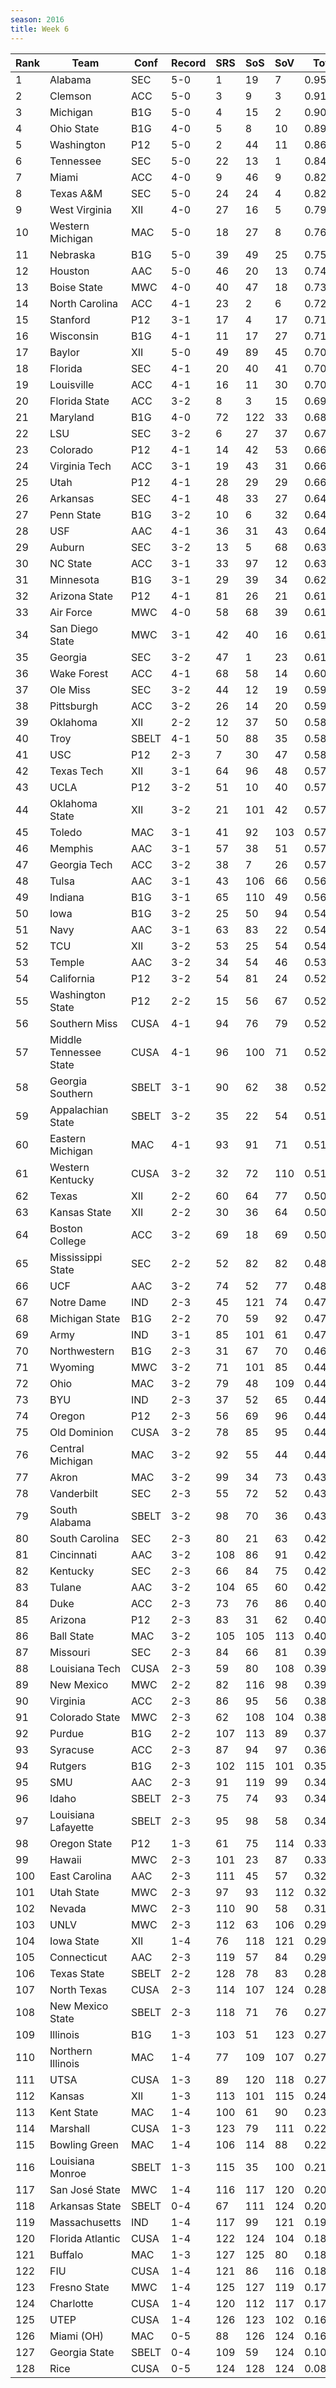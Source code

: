 ```yaml
---
season: 2016
title: Week 6
---
```

<table class="display"><thead><tr><th>Rank</th><th>Team</th><th>Conf</th><th>Record</th><th>SRS</th><th>SoS</th><th>SoV</th><th>Total</th></tr></thead><tbody>
<tr><td>1</td><td>Alabama</td><td>SEC</td><td>5-0</td><td>1</td><td>19</td><td>7</td><td>0.95376</td></tr>
<tr><td>2</td><td>Clemson</td><td>ACC</td><td>5-0</td><td>3</td><td>9</td><td>3</td><td>0.91902</td></tr>
<tr><td>3</td><td>Michigan</td><td>B1G</td><td>5-0</td><td>4</td><td>15</td><td>2</td><td>0.90041</td></tr>
<tr><td>4</td><td>Ohio State</td><td>B1G</td><td>4-0</td><td>5</td><td>8</td><td>10</td><td>0.89091</td></tr>
<tr><td>5</td><td>Washington</td><td>P12</td><td>5-0</td><td>2</td><td>44</td><td>11</td><td>0.86346</td></tr>
<tr><td>6</td><td>Tennessee</td><td>SEC</td><td>5-0</td><td>22</td><td>13</td><td>1</td><td>0.84927</td></tr>
<tr><td>7</td><td>Miami</td><td>ACC</td><td>4-0</td><td>9</td><td>46</td><td>9</td><td>0.82992</td></tr>
<tr><td>8</td><td>Texas A&M</td><td>SEC</td><td>5-0</td><td>24</td><td>24</td><td>4</td><td>0.82832</td></tr>
<tr><td>9</td><td>West Virginia</td><td>XII</td><td>4-0</td><td>27</td><td>16</td><td>5</td><td>0.79334</td></tr>
<tr><td>10</td><td>Western Michigan</td><td>MAC</td><td>5-0</td><td>18</td><td>27</td><td>8</td><td>0.76680</td></tr>
<tr><td>11</td><td>Nebraska</td><td>B1G</td><td>5-0</td><td>39</td><td>49</td><td>25</td><td>0.75406</td></tr>
<tr><td>12</td><td>Houston</td><td>AAC</td><td>5-0</td><td>46</td><td>20</td><td>13</td><td>0.74320</td></tr>
<tr><td>13</td><td>Boise State</td><td>MWC</td><td>4-0</td><td>40</td><td>47</td><td>18</td><td>0.73585</td></tr>
<tr><td>14</td><td>North Carolina</td><td>ACC</td><td>4-1</td><td>23</td><td>2</td><td>6</td><td>0.72215</td></tr>
<tr><td>15</td><td>Stanford</td><td>P12</td><td>3-1</td><td>17</td><td>4</td><td>17</td><td>0.71882</td></tr>
<tr><td>16</td><td>Wisconsin</td><td>B1G</td><td>4-1</td><td>11</td><td>17</td><td>27</td><td>0.71477</td></tr>
<tr><td>17</td><td>Baylor</td><td>XII</td><td>5-0</td><td>49</td><td>89</td><td>45</td><td>0.70921</td></tr>
<tr><td>18</td><td>Florida</td><td>SEC</td><td>4-1</td><td>20</td><td>40</td><td>41</td><td>0.70654</td></tr>
<tr><td>19</td><td>Louisville</td><td>ACC</td><td>4-1</td><td>16</td><td>11</td><td>30</td><td>0.70549</td></tr>
<tr><td>20</td><td>Florida State</td><td>ACC</td><td>3-2</td><td>8</td><td>3</td><td>15</td><td>0.69370</td></tr>
<tr><td>21</td><td>Maryland</td><td>B1G</td><td>4-0</td><td>72</td><td>122</td><td>33</td><td>0.68318</td></tr>
<tr><td>22</td><td>LSU</td><td>SEC</td><td>3-2</td><td>6</td><td>27</td><td>37</td><td>0.67661</td></tr>
<tr><td>23</td><td>Colorado</td><td>P12</td><td>4-1</td><td>14</td><td>42</td><td>53</td><td>0.66920</td></tr>
<tr><td>24</td><td>Virginia Tech</td><td>ACC</td><td>3-1</td><td>19</td><td>43</td><td>31</td><td>0.66749</td></tr>
<tr><td>25</td><td>Utah</td><td>P12</td><td>4-1</td><td>28</td><td>29</td><td>29</td><td>0.66270</td></tr>
<tr><td>26</td><td>Arkansas</td><td>SEC</td><td>4-1</td><td>48</td><td>33</td><td>27</td><td>0.64914</td></tr>
<tr><td>27</td><td>Penn State</td><td>B1G</td><td>3-2</td><td>10</td><td>6</td><td>32</td><td>0.64496</td></tr>
<tr><td>28</td><td>USF</td><td>AAC</td><td>4-1</td><td>36</td><td>31</td><td>43</td><td>0.64352</td></tr>
<tr><td>29</td><td>Auburn</td><td>SEC</td><td>3-2</td><td>13</td><td>5</td><td>68</td><td>0.63827</td></tr>
<tr><td>30</td><td>NC State</td><td>ACC</td><td>3-1</td><td>33</td><td>97</td><td>12</td><td>0.63126</td></tr>
<tr><td>31</td><td>Minnesota</td><td>B1G</td><td>3-1</td><td>29</td><td>39</td><td>34</td><td>0.62799</td></tr>
<tr><td>32</td><td>Arizona State</td><td>P12</td><td>4-1</td><td>81</td><td>26</td><td>21</td><td>0.61710</td></tr>
<tr><td>33</td><td>Air Force</td><td>MWC</td><td>4-0</td><td>58</td><td>68</td><td>39</td><td>0.61585</td></tr>
<tr><td>34</td><td>San Diego State</td><td>MWC</td><td>3-1</td><td>42</td><td>40</td><td>16</td><td>0.61255</td></tr>
<tr><td>35</td><td>Georgia</td><td>SEC</td><td>3-2</td><td>47</td><td>1</td><td>23</td><td>0.61064</td></tr>
<tr><td>36</td><td>Wake Forest</td><td>ACC</td><td>4-1</td><td>68</td><td>58</td><td>14</td><td>0.60396</td></tr>
<tr><td>37</td><td>Ole Miss</td><td>SEC</td><td>3-2</td><td>44</td><td>12</td><td>19</td><td>0.59873</td></tr>
<tr><td>38</td><td>Pittsburgh</td><td>ACC</td><td>3-2</td><td>26</td><td>14</td><td>20</td><td>0.59384</td></tr>
<tr><td>39</td><td>Oklahoma</td><td>XII</td><td>2-2</td><td>12</td><td>37</td><td>50</td><td>0.58404</td></tr>
<tr><td>40</td><td>Troy</td><td>SBELT</td><td>4-1</td><td>50</td><td>88</td><td>35</td><td>0.58387</td></tr>
<tr><td>41</td><td>USC</td><td>P12</td><td>2-3</td><td>7</td><td>30</td><td>47</td><td>0.58245</td></tr>
<tr><td>42</td><td>Texas Tech</td><td>XII</td><td>3-1</td><td>64</td><td>96</td><td>48</td><td>0.57923</td></tr>
<tr><td>43</td><td>UCLA</td><td>P12</td><td>3-2</td><td>51</td><td>10</td><td>40</td><td>0.57806</td></tr>
<tr><td>44</td><td>Oklahoma State</td><td>XII</td><td>3-2</td><td>21</td><td>101</td><td>42</td><td>0.57509</td></tr>
<tr><td>45</td><td>Toledo</td><td>MAC</td><td>3-1</td><td>41</td><td>92</td><td>103</td><td>0.57428</td></tr>
<tr><td>46</td><td>Memphis</td><td>AAC</td><td>3-1</td><td>57</td><td>38</td><td>51</td><td>0.57097</td></tr>
<tr><td>47</td><td>Georgia Tech</td><td>ACC</td><td>3-2</td><td>38</td><td>7</td><td>26</td><td>0.57077</td></tr>
<tr><td>48</td><td>Tulsa</td><td>AAC</td><td>3-1</td><td>43</td><td>106</td><td>66</td><td>0.56824</td></tr>
<tr><td>49</td><td>Indiana</td><td>B1G</td><td>3-1</td><td>65</td><td>110</td><td>49</td><td>0.56424</td></tr>
<tr><td>50</td><td>Iowa</td><td>B1G</td><td>3-2</td><td>25</td><td>50</td><td>94</td><td>0.54912</td></tr>
<tr><td>51</td><td>Navy</td><td>AAC</td><td>3-1</td><td>63</td><td>83</td><td>22</td><td>0.54764</td></tr>
<tr><td>52</td><td>TCU</td><td>XII</td><td>3-2</td><td>53</td><td>25</td><td>54</td><td>0.54165</td></tr>
<tr><td>53</td><td>Temple</td><td>AAC</td><td>3-2</td><td>34</td><td>54</td><td>46</td><td>0.53935</td></tr>
<tr><td>54</td><td>California</td><td>P12</td><td>3-2</td><td>54</td><td>81</td><td>24</td><td>0.52856</td></tr>
<tr><td>55</td><td>Washington State</td><td>P12</td><td>2-2</td><td>15</td><td>56</td><td>67</td><td>0.52703</td></tr>
<tr><td>56</td><td>Southern Miss</td><td>CUSA</td><td>4-1</td><td>94</td><td>76</td><td>79</td><td>0.52683</td></tr>
<tr><td>57</td><td>Middle Tennessee State</td><td>CUSA</td><td>4-1</td><td>96</td><td>100</td><td>71</td><td>0.52195</td></tr>
<tr><td>58</td><td>Georgia Southern</td><td>SBELT</td><td>3-1</td><td>90</td><td>62</td><td>38</td><td>0.52015</td></tr>
<tr><td>59</td><td>Appalachian State</td><td>SBELT</td><td>3-2</td><td>35</td><td>22</td><td>54</td><td>0.51681</td></tr>
<tr><td>60</td><td>Eastern Michigan</td><td>MAC</td><td>4-1</td><td>93</td><td>91</td><td>71</td><td>0.51371</td></tr>
<tr><td>61</td><td>Western Kentucky</td><td>CUSA</td><td>3-2</td><td>32</td><td>72</td><td>110</td><td>0.51319</td></tr>
<tr><td>62</td><td>Texas</td><td>XII</td><td>2-2</td><td>60</td><td>64</td><td>77</td><td>0.50768</td></tr>
<tr><td>63</td><td>Kansas State</td><td>XII</td><td>2-2</td><td>30</td><td>36</td><td>64</td><td>0.50196</td></tr>
<tr><td>64</td><td>Boston College</td><td>ACC</td><td>3-2</td><td>69</td><td>18</td><td>69</td><td>0.50186</td></tr>
<tr><td>65</td><td>Mississippi State</td><td>SEC</td><td>2-2</td><td>52</td><td>82</td><td>82</td><td>0.48501</td></tr>
<tr><td>66</td><td>UCF</td><td>AAC</td><td>3-2</td><td>74</td><td>52</td><td>77</td><td>0.48380</td></tr>
<tr><td>67</td><td>Notre Dame</td><td>IND</td><td>2-3</td><td>45</td><td>121</td><td>74</td><td>0.47422</td></tr>
<tr><td>68</td><td>Michigan State</td><td>B1G</td><td>2-2</td><td>70</td><td>59</td><td>92</td><td>0.47239</td></tr>
<tr><td>69</td><td>Army</td><td>IND</td><td>3-1</td><td>85</td><td>101</td><td>61</td><td>0.47052</td></tr>
<tr><td>70</td><td>Northwestern</td><td>B1G</td><td>2-3</td><td>31</td><td>67</td><td>70</td><td>0.46633</td></tr>
<tr><td>71</td><td>Wyoming</td><td>MWC</td><td>3-2</td><td>71</td><td>101</td><td>85</td><td>0.44911</td></tr>
<tr><td>72</td><td>Ohio</td><td>MAC</td><td>3-2</td><td>79</td><td>48</td><td>109</td><td>0.44783</td></tr>
<tr><td>73</td><td>BYU</td><td>IND</td><td>2-3</td><td>37</td><td>52</td><td>65</td><td>0.44644</td></tr>
<tr><td>74</td><td>Oregon</td><td>P12</td><td>2-3</td><td>56</td><td>69</td><td>96</td><td>0.44426</td></tr>
<tr><td>75</td><td>Old Dominion</td><td>CUSA</td><td>3-2</td><td>78</td><td>85</td><td>95</td><td>0.44423</td></tr>
<tr><td>76</td><td>Central Michigan</td><td>MAC</td><td>3-2</td><td>92</td><td>55</td><td>44</td><td>0.44246</td></tr>
<tr><td>77</td><td>Akron</td><td>MAC</td><td>3-2</td><td>99</td><td>34</td><td>73</td><td>0.43804</td></tr>
<tr><td>78</td><td>Vanderbilt</td><td>SEC</td><td>2-3</td><td>55</td><td>72</td><td>52</td><td>0.43426</td></tr>
<tr><td>79</td><td>South Alabama</td><td>SBELT</td><td>3-2</td><td>98</td><td>70</td><td>36</td><td>0.43187</td></tr>
<tr><td>80</td><td>South Carolina</td><td>SEC</td><td>2-3</td><td>80</td><td>21</td><td>63</td><td>0.42717</td></tr>
<tr><td>81</td><td>Cincinnati</td><td>AAC</td><td>3-2</td><td>108</td><td>86</td><td>91</td><td>0.42616</td></tr>
<tr><td>82</td><td>Kentucky</td><td>SEC</td><td>2-3</td><td>66</td><td>84</td><td>75</td><td>0.42299</td></tr>
<tr><td>83</td><td>Tulane</td><td>AAC</td><td>3-2</td><td>104</td><td>65</td><td>60</td><td>0.42016</td></tr>
<tr><td>84</td><td>Duke</td><td>ACC</td><td>2-3</td><td>73</td><td>76</td><td>86</td><td>0.40350</td></tr>
<tr><td>85</td><td>Arizona</td><td>P12</td><td>2-3</td><td>83</td><td>31</td><td>62</td><td>0.40309</td></tr>
<tr><td>86</td><td>Ball State</td><td>MAC</td><td>3-2</td><td>105</td><td>105</td><td>113</td><td>0.40157</td></tr>
<tr><td>87</td><td>Missouri</td><td>SEC</td><td>2-3</td><td>84</td><td>66</td><td>81</td><td>0.39460</td></tr>
<tr><td>88</td><td>Louisiana Tech</td><td>CUSA</td><td>2-3</td><td>59</td><td>80</td><td>108</td><td>0.39416</td></tr>
<tr><td>89</td><td>New Mexico</td><td>MWC</td><td>2-2</td><td>82</td><td>116</td><td>98</td><td>0.39267</td></tr>
<tr><td>90</td><td>Virginia</td><td>ACC</td><td>2-3</td><td>86</td><td>95</td><td>56</td><td>0.38695</td></tr>
<tr><td>91</td><td>Colorado State</td><td>MWC</td><td>2-3</td><td>62</td><td>108</td><td>104</td><td>0.38381</td></tr>
<tr><td>92</td><td>Purdue</td><td>B1G</td><td>2-2</td><td>107</td><td>113</td><td>89</td><td>0.37535</td></tr>
<tr><td>93</td><td>Syracuse</td><td>ACC</td><td>2-3</td><td>87</td><td>94</td><td>97</td><td>0.36334</td></tr>
<tr><td>94</td><td>Rutgers</td><td>B1G</td><td>2-3</td><td>102</td><td>115</td><td>101</td><td>0.35180</td></tr>
<tr><td>95</td><td>SMU</td><td>AAC</td><td>2-3</td><td>91</td><td>119</td><td>99</td><td>0.34763</td></tr>
<tr><td>96</td><td>Idaho</td><td>SBELT</td><td>2-3</td><td>75</td><td>74</td><td>93</td><td>0.34422</td></tr>
<tr><td>97</td><td>Louisiana Lafayette</td><td>SBELT</td><td>2-3</td><td>95</td><td>98</td><td>58</td><td>0.34338</td></tr>
<tr><td>98</td><td>Oregon State</td><td>P12</td><td>1-3</td><td>61</td><td>75</td><td>114</td><td>0.33397</td></tr>
<tr><td>99</td><td>Hawaii</td><td>MWC</td><td>2-3</td><td>101</td><td>23</td><td>87</td><td>0.33171</td></tr>
<tr><td>100</td><td>East Carolina</td><td>AAC</td><td>2-3</td><td>111</td><td>45</td><td>57</td><td>0.32578</td></tr>
<tr><td>101</td><td>Utah State</td><td>MWC</td><td>2-3</td><td>97</td><td>93</td><td>112</td><td>0.32277</td></tr>
<tr><td>102</td><td>Nevada</td><td>MWC</td><td>2-3</td><td>110</td><td>90</td><td>58</td><td>0.31041</td></tr>
<tr><td>103</td><td>UNLV</td><td>MWC</td><td>2-3</td><td>112</td><td>63</td><td>106</td><td>0.29700</td></tr>
<tr><td>104</td><td>Iowa State</td><td>XII</td><td>1-4</td><td>76</td><td>118</td><td>121</td><td>0.29268</td></tr>
<tr><td>105</td><td>Connecticut</td><td>AAC</td><td>2-3</td><td>119</td><td>57</td><td>84</td><td>0.29183</td></tr>
<tr><td>106</td><td>Texas State</td><td>SBELT</td><td>2-2</td><td>128</td><td>78</td><td>83</td><td>0.28409</td></tr>
<tr><td>107</td><td>North Texas</td><td>CUSA</td><td>2-3</td><td>114</td><td>107</td><td>124</td><td>0.28001</td></tr>
<tr><td>108</td><td>New Mexico State</td><td>SBELT</td><td>2-3</td><td>118</td><td>71</td><td>76</td><td>0.27343</td></tr>
<tr><td>109</td><td>Illinois</td><td>B1G</td><td>1-3</td><td>103</td><td>51</td><td>123</td><td>0.27143</td></tr>
<tr><td>110</td><td>Northern Illinois</td><td>MAC</td><td>1-4</td><td>77</td><td>109</td><td>107</td><td>0.27090</td></tr>
<tr><td>111</td><td>UTSA</td><td>CUSA</td><td>1-3</td><td>89</td><td>120</td><td>118</td><td>0.27028</td></tr>
<tr><td>112</td><td>Kansas</td><td>XII</td><td>1-3</td><td>113</td><td>101</td><td>115</td><td>0.24073</td></tr>
<tr><td>113</td><td>Kent State</td><td>MAC</td><td>1-4</td><td>100</td><td>61</td><td>90</td><td>0.23075</td></tr>
<tr><td>114</td><td>Marshall</td><td>CUSA</td><td>1-3</td><td>123</td><td>79</td><td>111</td><td>0.22251</td></tr>
<tr><td>115</td><td>Bowling Green</td><td>MAC</td><td>1-4</td><td>106</td><td>114</td><td>88</td><td>0.22156</td></tr>
<tr><td>116</td><td>Louisiana Monroe</td><td>SBELT</td><td>1-3</td><td>115</td><td>35</td><td>100</td><td>0.21592</td></tr>
<tr><td>117</td><td>San José State</td><td>MWC</td><td>1-4</td><td>116</td><td>117</td><td>120</td><td>0.20239</td></tr>
<tr><td>118</td><td>Arkansas State</td><td>SBELT</td><td>0-4</td><td>67</td><td>111</td><td>124</td><td>0.20187</td></tr>
<tr><td>119</td><td>Massachusetts</td><td>IND</td><td>1-4</td><td>117</td><td>99</td><td>121</td><td>0.19107</td></tr>
<tr><td>120</td><td>Florida Atlantic</td><td>CUSA</td><td>1-4</td><td>122</td><td>124</td><td>104</td><td>0.18543</td></tr>
<tr><td>121</td><td>Buffalo</td><td>MAC</td><td>1-3</td><td>127</td><td>125</td><td>80</td><td>0.18446</td></tr>
<tr><td>122</td><td>FIU</td><td>CUSA</td><td>1-4</td><td>121</td><td>86</td><td>116</td><td>0.18028</td></tr>
<tr><td>123</td><td>Fresno State</td><td>MWC</td><td>1-4</td><td>125</td><td>127</td><td>119</td><td>0.17777</td></tr>
<tr><td>124</td><td>Charlotte</td><td>CUSA</td><td>1-4</td><td>120</td><td>112</td><td>117</td><td>0.17504</td></tr>
<tr><td>125</td><td>UTEP</td><td>CUSA</td><td>1-4</td><td>126</td><td>123</td><td>102</td><td>0.16084</td></tr>
<tr><td>126</td><td>Miami (OH)</td><td>MAC</td><td>0-5</td><td>88</td><td>126</td><td>124</td><td>0.16040</td></tr>
<tr><td>127</td><td>Georgia State</td><td>SBELT</td><td>0-4</td><td>109</td><td>59</td><td>124</td><td>0.10783</td></tr>
<tr><td>128</td><td>Rice</td><td>CUSA</td><td>0-5</td><td>124</td><td>128</td><td>124</td><td>0.08636</td></tr>
</tbody></table>
